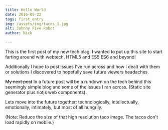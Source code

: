 ```yaml
---
title: Hello World
date: 2016-09-22
tags: first_entry
img: /assets/img/tacos_1.jpg
alt: Johnny Five Robot
author: Nick

---
```


This is the first post of my new tech blag.   I wanted to put up this site to start farting around with webtech, HTML5 and ES5 ES6 and beyond!

Additionally I hope  to  post issues I've run across and  how I dealt with them or solutions I discovered to hopefully save future viewers headaches.

<p> <s>My next post</s> In a future post will be a rundown on the tech behind this seemingly simple blog and some of the issues I ran across.  (Static site generator plus riotjs web components).</p>


Lets move into the future together: technologically, intellectually, emotionally, intimately, but most of all hungrily.

(Note: Reduce the size of that high resolution taco image. The tacos don't load rapidly on mobile.)